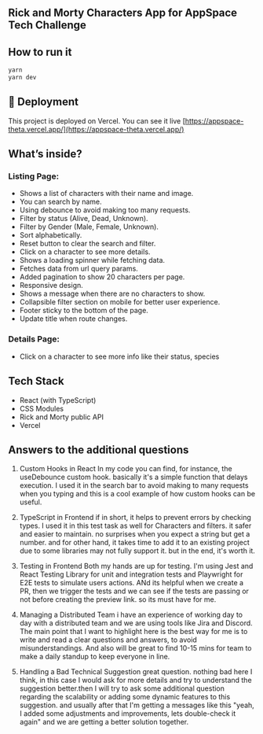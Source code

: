 ## Rick and Morty Characters App for AppSpace Tech Challenge

## How to run it

```bash
yarn
yarn dev
```

## 🚀 Deployment

This project is deployed on Vercel. You can see it live [https://appspace-theta.vercel.app/](https://appspace-theta.vercel.app/)

## What’s inside?

### Listing Page:

- Shows a list of characters with their name and image.
- You can search by name.
- Using debounce to avoid making too many requests.
- Filter by status (Alive, Dead, Unknown).
- Filter by Gender (Male, Female, Unknown).
- Sort alphabetically.
- Reset button to clear the search and filter.
- Click on a character to see more details.
- Shows a loading spinner while fetching data.
- Fetches data from url query params.
- Added pagination to show 20 characters per page.
- Responsive design.
- Shows a message when there are no characters to show.
- Collapsible filter section on mobile for better user experience.
- Footer sticky to the bottom of the page.
- Update title when route changes.

### Details Page:

- Click on a character to see more info like their status, species

## Tech Stack

- React (with TypeScript)
- CSS Modules
- Rick and Morty public API
- Vercel


## Answers to the additional questions

1. Custom Hooks in React
In my code you can find, for instance, the useDebounce custom hook. basically it's a simple function that delays execution. I used it in the search bar to avoid making to many requests when you typing and this is a cool example of how custom hooks can be useful.

2. TypeScript in Frontend
if in short, it helps to prevent errors by checking types. I used it in this test task as well for Characters and filters. it safer and easier to maintain. no surprises when you expect a string but get a number. and for other hand, it takes time to add it to an existing project due to some libraries may not fully support it. but in the end, it's worth it.

3. Testing in Frontend
Both my hands are up for testing. I'm using Jest and React Testing Library for unit and integration tests and Playwright for E2E tests to simulate users actions. ANd its helpful when we create a PR, then we trigger the tests and we can see if the tests are passing or not before creating the preview link. so its must have for me.

4. Managing a Distributed Team
i have an experience of working day to day with a distributed team and we are using tools like Jira and Discord. The main point that I want to highlight here is the best way for me is to write and read a clear questions and answers, to avoid misunderstandings. And also will be great to find 10-15 mins for team to make a daily standup to keep everyone in line.

5. Handling a Bad Technical Suggestion
great question. nothing bad here I think, in this case I would ask for more details and try to understand the suggestion better.then I will try to ask some additional question regarding the scalability or adding some dynamic features to this suggestion. and usually after that I'm getting a messages like this "yeah, I added some adjustments and improvements, lets double-check it again" and we are getting a better solution together.
